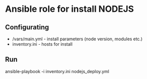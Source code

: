# Ansible role for install NODEJS

## Configurating

   - /vars/main.yml - install parameters (node version, modules etc.)
   - inventory.ini - hosts for install

## Run

ansible-playbook -i inventory.ini nodejs_deploy.yml

